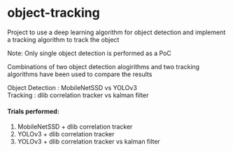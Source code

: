 # object-tracking
 
Project to use a deep learning algorithm for object detection and implement a tracking algorithm to track the object

Note: Only single object detection is performed as a PoC

Combinations of two object detection alogirithms and two tracking algorithms have been used to compare the results

Object Detection : MobileNetSSD vs YOLOv3 <br />
Tracking         : dlib correlation tracker vs kalman filter

#### Trials performed:
1. MobileNetSSD +  dlib correlation tracker
2. YOLOv3 + dlib correlation tracker
3. YOLOv3 + dlib correlation tracker vs kalman filter

